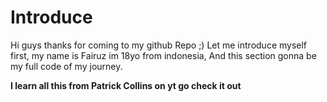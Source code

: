 

# Introduce
Hi guys thanks for coming to my github Repo ;)
Let me introduce myself first, my name is Fairuz im 18yo from indonesia,
And this section gonna be my full code of my journey.

**I learn all this from Patrick Collins on yt go check it out**
